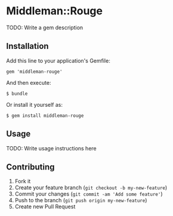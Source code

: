 # Middleman::Rouge

TODO: Write a gem description

## Installation

Add this line to your application's Gemfile:

    gem 'middleman-rouge'

And then execute:

    $ bundle

Or install it yourself as:

    $ gem install middleman-rouge

## Usage

TODO: Write usage instructions here

## Contributing

1. Fork it
2. Create your feature branch (`git checkout -b my-new-feature`)
3. Commit your changes (`git commit -am 'Add some feature'`)
4. Push to the branch (`git push origin my-new-feature`)
5. Create new Pull Request
